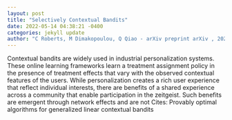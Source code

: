```yaml
--- 
layout: post 
title: "Selectively Contextual Bandits" 
date: 2022-05-14 04:38:21 -0400 
categories: jekyll update 
author: "C Roberts, M Dimakopoulou, Q Qiao - arXiv preprint arXiv , 2022" 
--- 
```

Contextual bandits are widely used in industrial personalization systems. These online learning frameworks learn a treatment assignment policy in the presence of treatment effects that vary with the observed contextual features of the users. While personalization creates a rich user experience that reflect individual interests, there are benefits of a shared experience across a community that enable participation in the zeitgeist. Such benefits are emergent through network effects and are not Cites: Provably optimal algorithms for generalized linear contextual bandits
